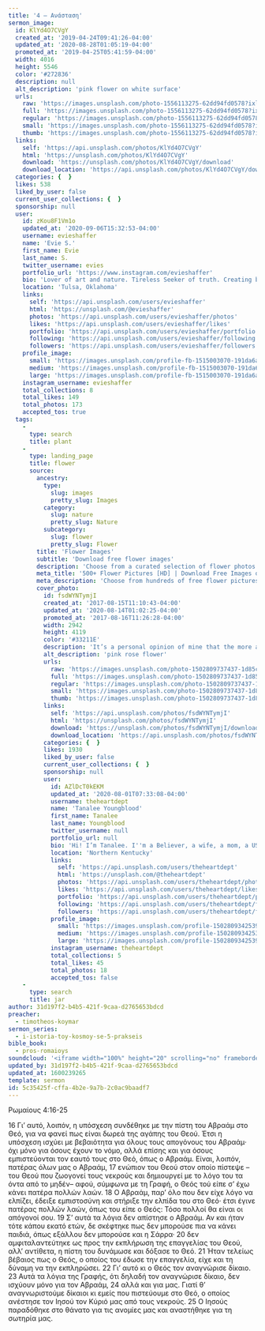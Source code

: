 ```yaml
---
title: '4 – Aνάσταση'
sermon_image:
  id: KlYd4O7CVgY
  created_at: '2019-04-24T09:41:26-04:00'
  updated_at: '2020-08-28T01:05:19-04:00'
  promoted_at: '2019-04-25T05:41:59-04:00'
  width: 4016
  height: 5546
  color: '#272836'
  description: null
  alt_description: 'pink flower on white surface'
  urls:
    raw: 'https://images.unsplash.com/photo-1556113275-62dd94fd0578?ixlib=rb-1.2.1&ixid=eyJhcHBfaWQiOjE2Mzc0OX0'
    full: 'https://images.unsplash.com/photo-1556113275-62dd94fd0578?ixlib=rb-1.2.1&q=85&fm=jpg&crop=entropy&cs=srgb&ixid=eyJhcHBfaWQiOjE2Mzc0OX0'
    regular: 'https://images.unsplash.com/photo-1556113275-62dd94fd0578?ixlib=rb-1.2.1&q=80&fm=jpg&crop=entropy&cs=tinysrgb&w=1080&fit=max&ixid=eyJhcHBfaWQiOjE2Mzc0OX0'
    small: 'https://images.unsplash.com/photo-1556113275-62dd94fd0578?ixlib=rb-1.2.1&q=80&fm=jpg&crop=entropy&cs=tinysrgb&w=400&fit=max&ixid=eyJhcHBfaWQiOjE2Mzc0OX0'
    thumb: 'https://images.unsplash.com/photo-1556113275-62dd94fd0578?ixlib=rb-1.2.1&q=80&fm=jpg&crop=entropy&cs=tinysrgb&w=200&fit=max&ixid=eyJhcHBfaWQiOjE2Mzc0OX0'
  links:
    self: 'https://api.unsplash.com/photos/KlYd4O7CVgY'
    html: 'https://unsplash.com/photos/KlYd4O7CVgY'
    download: 'https://unsplash.com/photos/KlYd4O7CVgY/download'
    download_location: 'https://api.unsplash.com/photos/KlYd4O7CVgY/download'
  categories: {  }
  likes: 538
  liked_by_user: false
  current_user_collections: {  }
  sponsorship: null
  user:
    id: zKou8F1Vm1o
    updated_at: '2020-09-06T15:32:53-04:00'
    username: evieshaffer
    name: 'Evie S.'
    first_name: Evie
    last_name: S.
    twitter_username: evies
    portfolio_url: 'https://www.instagram.com/evieshaffer'
    bio: 'Lover of art and nature. Tireless Seeker of truth. Creating beauty and pointing to the Beauty-giver in the process. Website is evies.com'
    location: 'Tulsa, Oklahoma'
    links:
      self: 'https://api.unsplash.com/users/evieshaffer'
      html: 'https://unsplash.com/@evieshaffer'
      photos: 'https://api.unsplash.com/users/evieshaffer/photos'
      likes: 'https://api.unsplash.com/users/evieshaffer/likes'
      portfolio: 'https://api.unsplash.com/users/evieshaffer/portfolio'
      following: 'https://api.unsplash.com/users/evieshaffer/following'
      followers: 'https://api.unsplash.com/users/evieshaffer/followers'
    profile_image:
      small: 'https://images.unsplash.com/profile-fb-1515003070-191da6a69ab7.jpg?ixlib=rb-1.2.1&q=80&fm=jpg&crop=faces&cs=tinysrgb&fit=crop&h=32&w=32'
      medium: 'https://images.unsplash.com/profile-fb-1515003070-191da6a69ab7.jpg?ixlib=rb-1.2.1&q=80&fm=jpg&crop=faces&cs=tinysrgb&fit=crop&h=64&w=64'
      large: 'https://images.unsplash.com/profile-fb-1515003070-191da6a69ab7.jpg?ixlib=rb-1.2.1&q=80&fm=jpg&crop=faces&cs=tinysrgb&fit=crop&h=128&w=128'
    instagram_username: evieshaffer
    total_collections: 8
    total_likes: 149
    total_photos: 173
    accepted_tos: true
  tags:
    -
      type: search
      title: plant
    -
      type: landing_page
      title: flower
      source:
        ancestry:
          type:
            slug: images
            pretty_slug: Images
          category:
            slug: nature
            pretty_slug: Nature
          subcategory:
            slug: flower
            pretty_slug: Flower
        title: 'Flower Images'
        subtitle: 'Download free flower images'
        description: 'Choose from a curated selection of flower photos. Always free on Unsplash.'
        meta_title: '500+ Flower Pictures [HD] | Download Free Images on Unsplash'
        meta_description: 'Choose from hundreds of free flower pictures. Download HD flower photos for free on Unsplash.'
        cover_photo:
          id: fsdWYNTymjI
          created_at: '2017-08-15T11:10:43-04:00'
          updated_at: '2020-08-14T01:02:25-04:00'
          promoted_at: '2017-08-16T11:26:28-04:00'
          width: 2942
          height: 4119
          color: '#33211E'
          description: 'It’s a personal opinion of mine that the more a flower fades, the more beautiful it becomes.'
          alt_description: 'pink rose flower'
          urls:
            raw: 'https://images.unsplash.com/photo-1502809737437-1d85c70dd2ca?ixlib=rb-1.2.1'
            full: 'https://images.unsplash.com/photo-1502809737437-1d85c70dd2ca?ixlib=rb-1.2.1&q=85&fm=jpg&crop=entropy&cs=srgb'
            regular: 'https://images.unsplash.com/photo-1502809737437-1d85c70dd2ca?ixlib=rb-1.2.1&q=80&fm=jpg&crop=entropy&cs=tinysrgb&w=1080&fit=max'
            small: 'https://images.unsplash.com/photo-1502809737437-1d85c70dd2ca?ixlib=rb-1.2.1&q=80&fm=jpg&crop=entropy&cs=tinysrgb&w=400&fit=max'
            thumb: 'https://images.unsplash.com/photo-1502809737437-1d85c70dd2ca?ixlib=rb-1.2.1&q=80&fm=jpg&crop=entropy&cs=tinysrgb&w=200&fit=max'
          links:
            self: 'https://api.unsplash.com/photos/fsdWYNTymjI'
            html: 'https://unsplash.com/photos/fsdWYNTymjI'
            download: 'https://unsplash.com/photos/fsdWYNTymjI/download'
            download_location: 'https://api.unsplash.com/photos/fsdWYNTymjI/download'
          categories: {  }
          likes: 1930
          liked_by_user: false
          current_user_collections: {  }
          sponsorship: null
          user:
            id: AZlDcT0kEKM
            updated_at: '2020-08-01T07:33:08-04:00'
            username: theheartdept
            name: 'Tanalee Youngblood'
            first_name: Tanalee
            last_name: Youngblood
            twitter_username: null
            portfolio_url: null
            bio: 'Hi! I’m Tanalee. I''m a Believer, a wife, a mom, a US Army Veteran, a carpenter, a graphic designer, a photographer.  I AM a creative!'
            location: 'Northern Kentucky'
            links:
              self: 'https://api.unsplash.com/users/theheartdept'
              html: 'https://unsplash.com/@theheartdept'
              photos: 'https://api.unsplash.com/users/theheartdept/photos'
              likes: 'https://api.unsplash.com/users/theheartdept/likes'
              portfolio: 'https://api.unsplash.com/users/theheartdept/portfolio'
              following: 'https://api.unsplash.com/users/theheartdept/following'
              followers: 'https://api.unsplash.com/users/theheartdept/followers'
            profile_image:
              small: 'https://images.unsplash.com/profile-1502809342539-1dd464200dd4?ixlib=rb-1.2.1&q=80&fm=jpg&crop=faces&cs=tinysrgb&fit=crop&h=32&w=32'
              medium: 'https://images.unsplash.com/profile-1502809342539-1dd464200dd4?ixlib=rb-1.2.1&q=80&fm=jpg&crop=faces&cs=tinysrgb&fit=crop&h=64&w=64'
              large: 'https://images.unsplash.com/profile-1502809342539-1dd464200dd4?ixlib=rb-1.2.1&q=80&fm=jpg&crop=faces&cs=tinysrgb&fit=crop&h=128&w=128'
            instagram_username: theheartdept
            total_collections: 5
            total_likes: 45
            total_photos: 18
            accepted_tos: false
    -
      type: search
      title: jar
author: 31d197f2-b4b5-421f-9caa-d2765653bdcd
preacher:
  - timotheos-koymar
sermon_series:
  - i-istoria-toy-kosmoy-se-5-prakseis
bible_book:
  - pros-romaioys
soundcloud: '<iframe width="100%" height="20" scrolling="no" frameborder="no" allow="autoplay" src="https://w.soundcloud.com/player/?url=https%3A//api.soundcloud.com/tracks/704384413%3Fsecret_token%3Ds-5LzOL&color=%23ff5500&inverse=false&auto_play=false&show_user=true"></iframe>'
updated_by: 31d197f2-b4b5-421f-9caa-d2765653bdcd
updated_at: 1600239265
template: sermon
id: 5c35425f-cffa-4b2e-9a7b-2c0ac9baadf7
---
```

Ρωμαίους 4:16-25

16 Γι’ αυτό, λοιπόν, η υπόσχεση συνδέθηκε με την πίστη του Αβραάμ στο Θεό, για να φανεί πως είναι δωρεά της αγάπης του Θεού. Έτσι η υπόσχεση ισχύει με βεβαιότητα για όλους τους απογόνους του Αβραάμ· όχι μόνο για όσους έχουν το νόμο, αλλά επίσης και για όσους εμπιστεύονται τον εαυτό τους στο Θεό, όπως ο Αβραάμ. Είναι, λοιπόν, πατέρας όλων μας ο Αβραάμ, 17 ενώπιον του Θεού στον οποίο πίστεψε –του Θεού που ζωογονεί τους νεκρούς και δημιουργεί με το λόγο του τα όντα από το μηδέν– αφού, σύμφωνα με τη Γραφή, ο Θεός τού είπε σ’ έχω κάνει πατέρα πολλών λαών. 18 Ο Αβραάμ, παρ’ όλο που δεν είχε λόγο να ελπίζει, έδειξε εμπιστοσύνη και στήριξε την ελπίδα του στο Θεό· έτσι έγινε πατέρας πολλών λαών, όπως του είπε ο Θεός: Τόσο πολλοί θα είναι οι απόγονοί σου. 19 Σ’ αυτά τα λόγια δεν απίστησε ο Αβραάμ. Αν και ήταν τότε κάπου εκατό ετών, δε σκέφτηκε πως δεν μπορούσε πια να κάνει παιδιά, όπως εξάλλου δεν μπορούσε και η Σάρρα· 20 δεν αμφιταλαντεύτηκε ως προς την εκπλήρωση της επαγγελίας του Θεού, αλλ’ αντίθετα, η πίστη του δυνάμωσε και δόξασε το Θεό. 21 Ήταν τελείως βέβαιος πως ο Θεός, ο οποίος του έδωσε την επαγγελία, είχε και τη δύναμη να την εκπληρώσει. 22 Γι’ αυτό κι ο Θεός τον αναγνώρισε δίκαιο. 23 Αυτά τα λόγια της Γραφής, ότι δηλαδή τον αναγνώρισε δίκαιο, δεν ισχύουν μόνο για τον Αβραάμ, 24 αλλά και για μας. Γιατί θ’ αναγνωριστούμε δίκαιοι κι εμείς που πιστεύουμε στο Θεό, ο οποίος ανέστησε τον Ιησού τον Κύριό μας από τους νεκρούς. 25 Ο Ιησούς παραδόθηκε στο θάνατο για τις ανομίες μας και αναστήθηκε για τη σωτηρία μας.